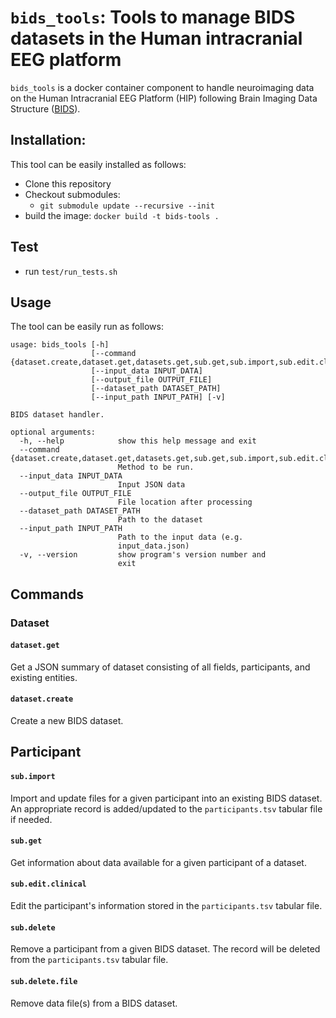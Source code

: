 # `bids_tools`: Tools to manage BIDS datasets in the Human intracranial EEG platform

`bids_tools` is a docker container component to handle neuroimaging data on the Human Intracranial EEG Platform (HIP) following Brain Imaging Data Structure ([BIDS](https://bids-specification.readthedocs.io)).

## Installation:
This tool can be easily installed as follows:
- Clone this repository 
- Checkout submodules:
  - `git submodule update --recursive --init`
- build the image: `docker build -t bids-tools .`

## Test
- run `test/run_tests.sh`

## Usage

The tool can be easily run as follows:

```output
usage: bids_tools [-h]
                  [--command {dataset.create,dataset.get,datasets.get,sub.get,sub.import,sub.edit.clinical,sub.delete,sub.delete.file}]
                  [--input_data INPUT_DATA]
                  [--output_file OUTPUT_FILE]
                  [--dataset_path DATASET_PATH]
                  [--input_path INPUT_PATH] [-v]

BIDS dataset handler.

optional arguments:
  -h, --help            show this help message and exit
  --command {dataset.create,dataset.get,datasets.get,sub.get,sub.import,sub.edit.clinical,sub.delete,sub.delete.file}
                        Method to be run.
  --input_data INPUT_DATA
                        Input JSON data
  --output_file OUTPUT_FILE
                        File location after processing
  --dataset_path DATASET_PATH
                        Path to the dataset
  --input_path INPUT_PATH
                        Path to the input data (e.g.
                        input_data.json)
  -v, --version         show program's version number and
                        exit
```

## Commands

### Dataset

#### `dataset.get`  
Get a JSON summary of dataset consisting of all fields, participants, and existing entities.

#### `dataset.create ` 
Create a new BIDS dataset.

## Participant

#### `sub.import`
Import and update files for a given participant into an existing BIDS dataset. An appropriate record is added/updated to the ``participants.tsv`` tabular file if needed.

#### `sub.get`
Get information about data available for a given participant of a dataset.

#### `sub.edit.clinical`
Edit the participant's information stored in the ``participants.tsv`` tabular file.

#### `sub.delete`
Remove a participant from a given BIDS dataset. The record will be deleted from the ``participants.tsv`` tabular file.

#### `sub.delete.file`
Remove data file(s) from a BIDS dataset.
